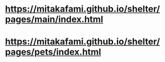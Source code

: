 # <https://mitakafami.github.io/shelter/pages/main/index.html>
# <https://mitakafami.github.io/shelter/pages/pets/index.html>
